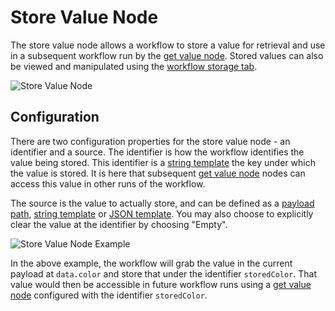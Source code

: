 # Store Value Node

The store value node allows a workflow to store a value for retrieval and use in a subsequent workflow run by the [get value node](/workflows/data/get-value/).  Stored values can also be viewed and manipulated using the [workflow storage tab](/workflows/overview/#workflow-storage).

![Store Value Node](/images/workflows/data/store-value-node.png "Store Value Node")

## Configuration

There are two configuration properties for the store value node - an identifier and a source. The identifier is how the workflow identifies the value being stored.  This identifier is a [string template](/workflows/accessing-payload-data/#string-templates) the key under which the value is stored. It is here that subsequent [get value node](/workflows/data/get-value/) nodes can access this value in other runs of the workflow.

The source is the value to actually store, and can be defined as a [payload path](/workflows/accessing-payload-data/#payload-paths), [string template](/workflows/accessing-payload-data/#string-templates) or [JSON template](/workflows/accessing-payload-data/#json-templates). You may also choose to explicitly clear the value at the identifier by choosing "Empty".

![Store Value Node Example](/images/workflows/data/store-value-node-example.png "Store Value Node Example")

In the above example, the workflow will grab the value in the current payload at `data.color` and store that under the identifier `storedColor`.  That value would then be accessible in future workflow runs using a [get value node](/workflows/data/get-value/) configured with the identifier `storedColor`.
